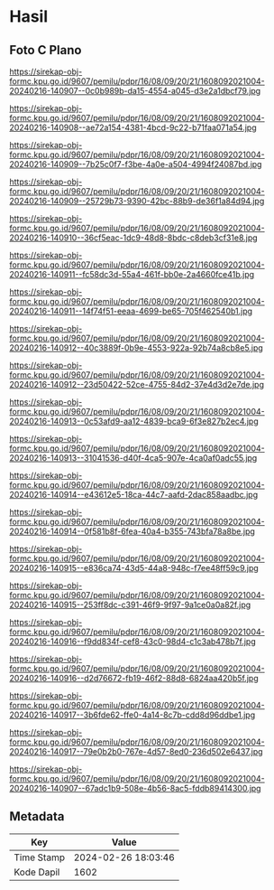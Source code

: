 # Hasil

## Foto C Plano

https://sirekap-obj-formc.kpu.go.id/9607/pemilu/pdpr/16/08/09/20/21/1608092021004-20240216-140907--0c0b989b-da15-4554-a045-d3e2a1dbcf79.jpg

https://sirekap-obj-formc.kpu.go.id/9607/pemilu/pdpr/16/08/09/20/21/1608092021004-20240216-140908--ae72a154-4381-4bcd-9c22-b71faa071a54.jpg

https://sirekap-obj-formc.kpu.go.id/9607/pemilu/pdpr/16/08/09/20/21/1608092021004-20240216-140909--7b25c0f7-f3be-4a0e-a504-4994f24087bd.jpg

https://sirekap-obj-formc.kpu.go.id/9607/pemilu/pdpr/16/08/09/20/21/1608092021004-20240216-140909--25729b73-9390-42bc-88b9-de36f1a84d94.jpg

https://sirekap-obj-formc.kpu.go.id/9607/pemilu/pdpr/16/08/09/20/21/1608092021004-20240216-140910--36cf5eac-1dc9-48d8-8bdc-c8deb3cf31e8.jpg

https://sirekap-obj-formc.kpu.go.id/9607/pemilu/pdpr/16/08/09/20/21/1608092021004-20240216-140911--fc58dc3d-55a4-461f-bb0e-2a4660fce41b.jpg

https://sirekap-obj-formc.kpu.go.id/9607/pemilu/pdpr/16/08/09/20/21/1608092021004-20240216-140911--14f74f51-eeaa-4699-be65-705f462540b1.jpg

https://sirekap-obj-formc.kpu.go.id/9607/pemilu/pdpr/16/08/09/20/21/1608092021004-20240216-140912--40c3889f-0b9e-4553-922a-92b74a8cb8e5.jpg

https://sirekap-obj-formc.kpu.go.id/9607/pemilu/pdpr/16/08/09/20/21/1608092021004-20240216-140912--23d50422-52ce-4755-84d2-37e4d3d2e7de.jpg

https://sirekap-obj-formc.kpu.go.id/9607/pemilu/pdpr/16/08/09/20/21/1608092021004-20240216-140913--0c53afd9-aa12-4839-bca9-6f3e827b2ec4.jpg

https://sirekap-obj-formc.kpu.go.id/9607/pemilu/pdpr/16/08/09/20/21/1608092021004-20240216-140913--31041536-d40f-4ca5-907e-4ca0af0adc55.jpg

https://sirekap-obj-formc.kpu.go.id/9607/pemilu/pdpr/16/08/09/20/21/1608092021004-20240216-140914--e43612e5-18ca-44c7-aafd-2dac858aadbc.jpg

https://sirekap-obj-formc.kpu.go.id/9607/pemilu/pdpr/16/08/09/20/21/1608092021004-20240216-140914--0f581b8f-6fea-40a4-b355-743bfa78a8be.jpg

https://sirekap-obj-formc.kpu.go.id/9607/pemilu/pdpr/16/08/09/20/21/1608092021004-20240216-140915--e836ca74-43d5-44a8-948c-f7ee48ff59c9.jpg

https://sirekap-obj-formc.kpu.go.id/9607/pemilu/pdpr/16/08/09/20/21/1608092021004-20240216-140915--253ff8dc-c391-46f9-9f97-9a1ce0a0a82f.jpg

https://sirekap-obj-formc.kpu.go.id/9607/pemilu/pdpr/16/08/09/20/21/1608092021004-20240216-140916--f9dd834f-cef8-43c0-98d4-c1c3ab478b7f.jpg

https://sirekap-obj-formc.kpu.go.id/9607/pemilu/pdpr/16/08/09/20/21/1608092021004-20240216-140916--d2d76672-fb19-46f2-88d8-6824aa420b5f.jpg

https://sirekap-obj-formc.kpu.go.id/9607/pemilu/pdpr/16/08/09/20/21/1608092021004-20240216-140917--3b6fde62-ffe0-4a14-8c7b-cdd8d96ddbe1.jpg

https://sirekap-obj-formc.kpu.go.id/9607/pemilu/pdpr/16/08/09/20/21/1608092021004-20240216-140917--79e0b2b0-767e-4d57-8ed0-236d502e6437.jpg

https://sirekap-obj-formc.kpu.go.id/9607/pemilu/pdpr/16/08/09/20/21/1608092021004-20240216-140907--67adc1b9-508e-4b56-8ac5-fddb89414300.jpg


## Metadata

| Key        | Value               |
| ---------- | ------------------- |
| Time Stamp | 2024-02-26 18:03:46 |
| Kode Dapil | 1602                |



